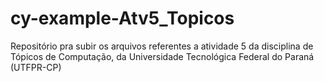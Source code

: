 # cy-example-Atv5_Topicos
Repositório pra subir os arquivos referentes a atividade 5 da disciplina de Tópicos de Computação, da Universidade Tecnológica Federal do Paraná (UTFPR-CP)
